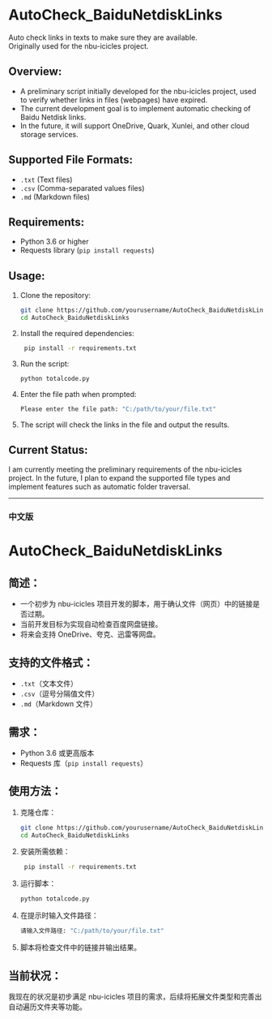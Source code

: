 # AutoCheck_BaiduNetdiskLinks

Auto check links in texts to make sure they are available.  
Originally used for the nbu-icicles project.

## Overview:
- A preliminary script initially developed for the nbu-icicles project, used to verify whether links in files (webpages) have expired.
- The current development goal is to implement automatic checking of Baidu Netdisk links.
- In the future, it will support OneDrive, Quark, Xunlei, and other cloud storage services.

## Supported File Formats:
- `.txt` (Text files)
- `.csv` (Comma-separated values files)
- `.md` (Markdown files)

## Requirements:
- Python 3.6 or higher
- Requests library (`pip install requests`)

## Usage:
1. Clone the repository:
   ```bash
   git clone https://github.com/yourusername/AutoCheck_BaiduNetdiskLinks.git
   cd AutoCheck_BaiduNetdiskLinks
    ```
2. Install the required dependencies:
   ```bash
    pip install -r requirements.txt
   ```
3. Run the script:
   ```bash
   python totalcode.py
   ```
4. Enter the file path when prompted:
   ```bash
   Please enter the file path: "C:/path/to/your/file.txt"
   ```
5.  The script will check the links in the file and output the results.

## Current Status:
I am currently meeting the preliminary requirements of the nbu-icicles project. In the future, I plan to expand the supported file types and implement features such as automatic folder traversal.



---
### 中文版


# AutoCheck_BaiduNetdiskLinks

## 简述：
- 一个初步为 nbu-icicles 项目开发的脚本，用于确认文件（网页）中的链接是否过期。
- 当前开发目标为实现自动检查百度网盘链接。
- 将来会支持 OneDrive、夸克、迅雷等网盘。

## 支持的文件格式：
- `.txt`（文本文件）
- `.csv`（逗号分隔值文件）
- `.md`（Markdown 文件）

## 需求：
- Python 3.6 或更高版本
- Requests 库（`pip install requests`）

## 使用方法：
1. 克隆仓库：
   ```bash
   git clone https://github.com/yourusername/AutoCheck_BaiduNetdiskLinks.git
   cd AutoCheck_BaiduNetdiskLinks 
   ```
2. 安装所需依赖：
   ```bash
    pip install -r requirements.txt
   ```
3. 运行脚本：
   ```bash
   python totalcode.py
   ```
4. 在提示时输入文件路径：
   ```bash
   请输入文件路径: "C:/path/to/your/file.txt"
   ```
5.  脚本将检查文件中的链接并输出结果。

## 当前状况：
我现在的状况是初步满足 nbu-icicles 项目的需求，后续将拓展文件类型和完善出自动遍历文件夹等功能。